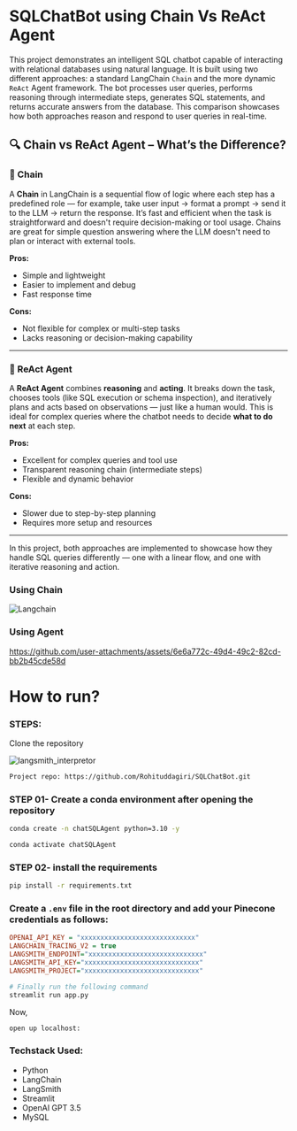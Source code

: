 # SQLChatBot using Chain Vs ReAct Agent

This project demonstrates an intelligent SQL chatbot capable of interacting with relational databases using natural language. It is built using two different approaches: a standard LangChain `Chain` and the more dynamic `ReAct` Agent framework. The bot processes user queries, performs reasoning through intermediate steps, generates SQL statements, and returns accurate answers from the database. This comparison showcases how both approaches reason and respond to user queries in real-time.

## 🔍 Chain vs ReAct Agent – What’s the Difference?

### 🧱 Chain
A **Chain** in LangChain is a sequential flow of logic where each step has a predefined role — for example, take user input → format a prompt → send it to the LLM → return the response. It’s fast and efficient when the task is straightforward and doesn't require decision-making or tool usage. Chains are great for simple question answering where the LLM doesn't need to plan or interact with external tools.

**Pros:**
- Simple and lightweight
- Easier to implement and debug
- Fast response time

**Cons:**
- Not flexible for complex or multi-step tasks
- Lacks reasoning or decision-making capability

---

### 🤖 ReAct Agent
A **ReAct Agent** combines **reasoning** and **acting**. It breaks down the task, chooses tools (like SQL execution or schema inspection), and iteratively plans and acts based on observations — just like a human would. This is ideal for complex queries where the chatbot needs to decide **what to do next** at each step.

**Pros:**
- Excellent for complex queries and tool use
- Transparent reasoning chain (intermediate steps)
- Flexible and dynamic behavior

**Cons:**
- Slower due to step-by-step planning
- Requires more setup and resources

---

In this project, both approaches are implemented to showcase how they handle SQL queries differently — one with a linear flow, and one with iterative reasoning and action.


### Using Chain  
![Langchain](chat-mysql.png)


### Using Agent
https://github.com/user-attachments/assets/6e6a772c-49d4-49c2-82cd-bb2b45cde58d




# How to run?
### STEPS:

Clone the repository

![langsmith_interpretor](https://github.com/user-attachments/assets/f9f7eb37-7cfc-4197-814c-0a0da1855469)


```bash
Project repo: https://github.com/Rohituddagiri/SQLChatBot.git
```

### STEP 01- Create a conda environment after opening the repository

```bash
conda create -n chatSQLAgent python=3.10 -y
```

```bash
conda activate chatSQLAgent
```

### STEP 02- install the requirements
```bash
pip install -r requirements.txt
```


### Create a `.env` file in the root directory and add your Pinecone credentials as follows:

```ini
OPENAI_API_KEY = "xxxxxxxxxxxxxxxxxxxxxxxxxxxxx"
LANGCHAIN_TRACING_V2 = true
LANGSMITH_ENDPOINT="xxxxxxxxxxxxxxxxxxxxxxxxxxxxx"
LANGSMITH_API_KEY="xxxxxxxxxxxxxxxxxxxxxxxxxxxxx"
LANGSMITH_PROJECT="xxxxxxxxxxxxxxxxxxxxxxxxxxxxx"
```

```bash
# Finally run the following command
streamlit run app.py
```

Now,
```bash
open up localhost:
```


### Techstack Used:

- Python
- LangChain
- LangSmith
- Streamlit
- OpenAI GPT 3.5
- MySQL

